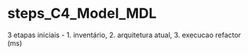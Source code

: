 # steps_C4_Model_MDL
3 etapas iniciais - 1. inventário, 2. arquitetura atual, 3. execucao refactor (ms)
